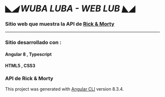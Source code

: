 # ◣_◢ WUBA LUBA - WEB LUB  ◣_◢

### Sitio web que muestra la API de [Rick & Morty](https://rickandmortyapi.com/)


---------------------------------------------------------------------

### Sitio desarrollado con :
 #### Angular 8 , Typescript
 #### HTML5 , CSS3
 ### API de Rick & Morty
 

This project was generated with [Angular CLI](https://github.com/angular/angular-cli) version 8.3.4.

